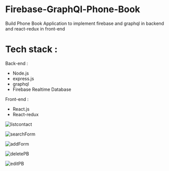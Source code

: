 # Firebase-GraphQl-Phone-Book
Build Phone Book Application to implement firebase and graphql in backend and react-redux in front-end

# Tech stack :
Back-end :
- Node.js
- express.js
- graphql
- Firebase Realtime Database

Front-end :
- React.js
- React-redux

![listcontact](https://user-images.githubusercontent.com/67305098/91664772-836fad80-eb1b-11ea-8ff6-2c1b8e4af383.jpg)

![searchForm](https://user-images.githubusercontent.com/67305098/91664755-64711b80-eb1b-11ea-8aee-996086be4538.jpg)

![addForm](https://user-images.githubusercontent.com/67305098/91664781-91bdc980-eb1b-11ea-979e-27d27f6b3cea.jpg)

![deletePB](https://user-images.githubusercontent.com/67305098/91664787-9a160480-eb1b-11ea-8d63-c0d69137a0ab.jpg)

![editPB](https://user-images.githubusercontent.com/67305098/91664797-a306d600-eb1b-11ea-89c5-b4b566b7fe4f.jpg)
